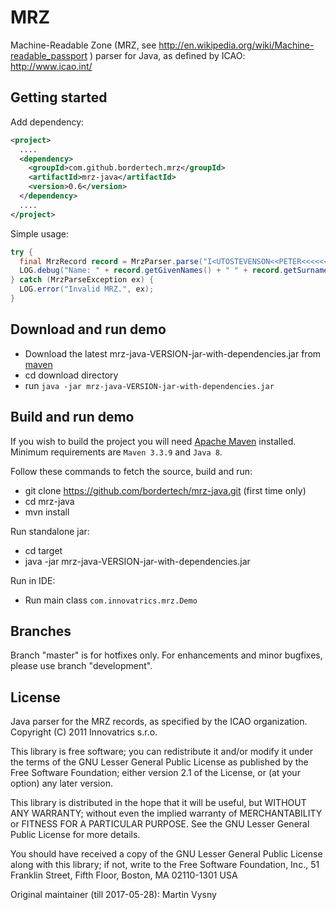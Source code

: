 # MRZ

Machine-Readable Zone (MRZ, see http://en.wikipedia.org/wiki/Machine-readable_passport ) parser for Java, as defined by ICAO: http://www.icao.int/

## Getting started

Add dependency:

``` xml
<project>
  ....
  <dependency>
    <groupId>com.github.bordertech.mrz</groupId>
    <artifactId>mrz-java</artifactId>
    <version>0.6</version>
  </dependency>
  ....
</project>
```

Simple usage:

``` java
try {
  final MrzRecord record = MrzParser.parse("I<UTOSTEVENSON<<PETER<<<<<<<<<<<<<<<\nD231458907UTO3407127M9507122<<<<<<<2");
  LOG.debug("Name: " + record.getGivenNames() + " " + record.getSurname());
} catch (MrzParseException ex) {
  LOG.error("Invalid MRZ.", ex);
}
```

## Download and run demo

* Download the latest mrz-java-VERSION-jar-with-dependencies.jar from [maven](https://repo1.maven.org/maven2/com/github/bordertech/mrz-java)
* cd download directory
* run `java -jar mrz-java-VERSION-jar-with-dependencies.jar`

## Build and run demo

If you wish to build the project you will need [Apache Maven](https://maven.apache.org/) installed. Minimum requirements are `Maven 3.3.9` and `Java 8`.

Follow these commands to fetch the source, build and run:

* git clone https://github.com/bordertech/mrz-java.git (first time only)
* cd mrz-java
* mvn install

Run standalone jar:

* cd target
* java -jar mrz-java-VERSION-jar-with-dependencies.jar

Run in IDE:

* Run main class `com.innovatrics.mrz.Demo`

## Branches

Branch "master" is for hotfixes only. For enhancements and minor bugfixes, please use branch "development".

## License
  Java parser for the MRZ records, as specified by the ICAO organization.
  Copyright (C) 2011 Innovatrics s.r.o.

  This library is free software; you can redistribute it and/or
  modify it under the terms of the GNU Lesser General Public
  License as published by the Free Software Foundation; either
  version 2.1 of the License, or (at your option) any later version.

  This library is distributed in the hope that it will be useful,
  but WITHOUT ANY WARRANTY; without even the implied warranty of
  MERCHANTABILITY or FITNESS FOR A PARTICULAR PURPOSE.  See the GNU
  Lesser General Public License for more details.

  You should have received a copy of the GNU Lesser General Public
  License along with this library; if not, write to the Free Software
  Foundation, Inc., 51 Franklin Street, Fifth Floor, Boston, MA  02110-1301  USA

Original maintainer (till 2017-05-28): Martin Vysny
